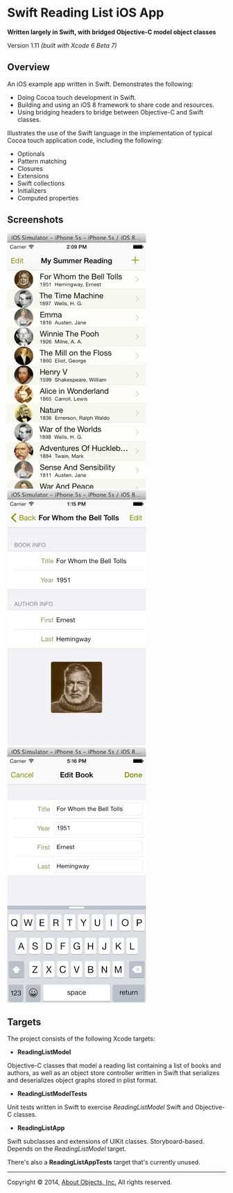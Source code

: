 # Swift Reading List iOS App 
**Written largely in Swift, with bridged Objective-C model object classes**

Version 1.11 *(built with Xcode 6 Beta 7)*

## Overview
An iOS example app written in Swift. Demonstrates the following:
* Doing Cocoa touch development in Swift.
* Building and using an iOS 8 framework to share code and resources.
* Using bridging headers to bridge between Objective-C and Swift classes.

Illustrates the use of the Swift language in the implementation of typical Cocoa touch application code, including the following:

* Optionals
* Pattern matching
* Closures
* Extensions
* Swift collections
* Initializers
* Computed properties

## Screenshots

![](images/screenshot-list.tiff)
<span style="width: 36px;">&nbsp;&nbsp;&nbsp;<span>
![](images/screenshot-view.tiff)
<span style="width: 36px;">&nbsp;&nbsp;&nbsp;<span>
![](images/screenshot-edit.tiff)

## Targets

The project consists of the following Xcode targets:

* **ReadingListModel**

 Objective-C classes that model a reading list containing a list of books and authors, as well as an object store controller written in Swift that serializes and deserializes object graphs stored in plist format.

* **ReadingListModelTests**

 Unit tests written in Swift to exercise *ReadingListModel* Swift and Objective-C classes.

* **ReadingListApp**

 Swift subclasses and extensions of UIKit classes. Storyboard-based. Depends on the *ReadingListModel* target.
 
There's also a **ReadingListAppTests** target that's currently unused.

---

Copyright &copy; 2014, [About Objects, Inc.](http://www.aboutobjects.com) All rights reserved. 